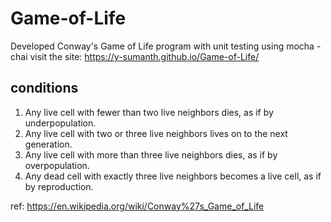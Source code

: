# Game-of-Life
Developed Conway's Game of Life program with unit testing using mocha - chai
visit the site: https://y-sumanth.github.io/Game-of-Life/

conditions
-------------
1. Any live cell with fewer than two live neighbors dies, as if by underpopulation.
2. Any live cell with two or three live neighbors lives on to the next generation.
3. Any live cell with more than three live neighbors dies, as if by overpopulation.
4. Any dead cell with exactly three live neighbors becomes a live cell, as if by reproduction.

ref: https://en.wikipedia.org/wiki/Conway%27s_Game_of_Life
